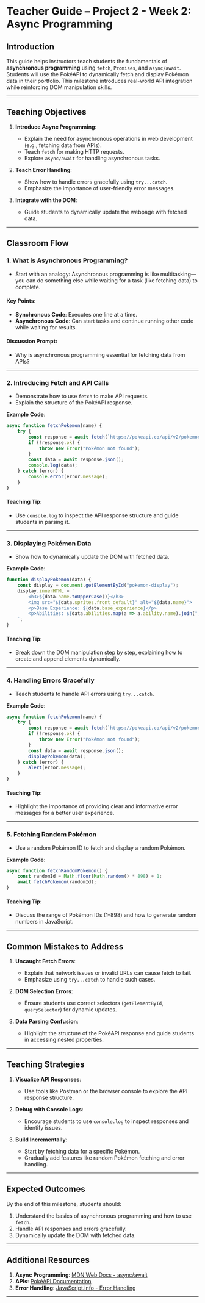 
# **Teacher Guide – Project 2 - Week 2: Async Programming**

## **Introduction**
This guide helps instructors teach students the fundamentals of **asynchronous programming** using `fetch`, `Promises`, and `async/await`. Students will use the PokéAPI to dynamically fetch and display Pokémon data in their portfolio. This milestone introduces real-world API integration while reinforcing DOM manipulation skills.

---

## **Teaching Objectives**
1. **Introduce Async Programming**:
   - Explain the need for asynchronous operations in web development (e.g., fetching data from APIs).
   - Teach `fetch` for making HTTP requests.
   - Explore `async/await` for handling asynchronous tasks.

2. **Teach Error Handling**:
   - Show how to handle errors gracefully using `try...catch`.
   - Emphasize the importance of user-friendly error messages.

3. **Integrate with the DOM**:
   - Guide students to dynamically update the webpage with fetched data.

---

## **Classroom Flow**

### **1. What is Asynchronous Programming?**
- Start with an analogy: Asynchronous programming is like multitasking—you can do something else while waiting for a task (like fetching data) to complete.

#### **Key Points**:
- **Synchronous Code**: Executes one line at a time.
- **Asynchronous Code**: Can start tasks and continue running other code while waiting for results.

#### **Discussion Prompt**:
- Why is asynchronous programming essential for fetching data from APIs?

---

### **2. Introducing Fetch and API Calls**
- Demonstrate how to use `fetch` to make API requests.
- Explain the structure of the PokéAPI response.

**Example Code**:
```javascript
async function fetchPokemon(name) {
    try {
        const response = await fetch(`https://pokeapi.co/api/v2/pokemon/${name}`);
        if (!response.ok) {
            throw new Error("Pokémon not found");
        }
        const data = await response.json();
        console.log(data);
    } catch (error) {
        console.error(error.message);
    }
}
```

#### **Teaching Tip**:
- Use `console.log` to inspect the API response structure and guide students in parsing it.

---

### **3. Displaying Pokémon Data**
- Show how to dynamically update the DOM with fetched data.

**Example Code**:
```javascript
function displayPokemon(data) {
    const display = document.getElementById("pokemon-display");
    display.innerHTML = `
        <h3>${data.name.toUpperCase()}</h3>
        <img src="${data.sprites.front_default}" alt="${data.name}">
        <p>Base Experience: ${data.base_experience}</p>
        <p>Abilities: ${data.abilities.map(a => a.ability.name).join(", ")}</p>
    `;
}
```

#### **Teaching Tip**:
- Break down the DOM manipulation step by step, explaining how to create and append elements dynamically.

---

### **4. Handling Errors Gracefully**
- Teach students to handle API errors using `try...catch`.

**Example Code**:
```javascript
async function fetchPokemon(name) {
    try {
        const response = await fetch(`https://pokeapi.co/api/v2/pokemon/${name}`);
        if (!response.ok) {
            throw new Error("Pokémon not found");
        }
        const data = await response.json();
        displayPokemon(data);
    } catch (error) {
        alert(error.message);
    }
}
```

#### **Teaching Tip**:
- Highlight the importance of providing clear and informative error messages for a better user experience.

---

### **5. Fetching Random Pokémon**
- Use a random Pokémon ID to fetch and display a random Pokémon.

**Example Code**:
```javascript
async function fetchRandomPokemon() {
    const randomId = Math.floor(Math.random() * 898) + 1;
    await fetchPokemon(randomId);
}
```

#### **Teaching Tip**:
- Discuss the range of Pokémon IDs (1–898) and how to generate random numbers in JavaScript.

---

## **Common Mistakes to Address**
1. **Uncaught Fetch Errors**:
   - Explain that network issues or invalid URLs can cause fetch to fail.
   - Emphasize using `try...catch` to handle such cases.

2. **DOM Selection Errors**:
   - Ensure students use correct selectors (`getElementById`, `querySelector`) for dynamic updates.

3. **Data Parsing Confusion**:
   - Highlight the structure of the PokéAPI response and guide students in accessing nested properties.

---

## **Teaching Strategies**
1. **Visualize API Responses**:
   - Use tools like Postman or the browser console to explore the API response structure.

2. **Debug with Console Logs**:
   - Encourage students to use `console.log` to inspect responses and identify issues.

3. **Build Incrementally**:
   - Start by fetching data for a specific Pokémon.
   - Gradually add features like random Pokémon fetching and error handling.

---

## **Expected Outcomes**
By the end of this milestone, students should:
1. Understand the basics of asynchronous programming and how to use `fetch`.
2. Handle API responses and errors gracefully.
3. Dynamically update the DOM with fetched data.

---

## **Additional Resources**
1. **Async Programming**: [MDN Web Docs - async/await](https://developer.mozilla.org/en-US/docs/Learn/JavaScript/Asynchronous/Promises)
2. **APIs**: [PokéAPI Documentation](https://pokeapi.co/)
3. **Error Handling**: [JavaScript.info - Error Handling](https://javascript.info/try-catch)

---

